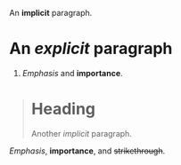 An **implicit** paragraph.

# An *explicit* paragraph

1. *Emphasis* and **importance**.

> # Heading
>
> Another *implicit* paragraph.

*Emphasis*, **importance**, and ~~strikethrough~~.
